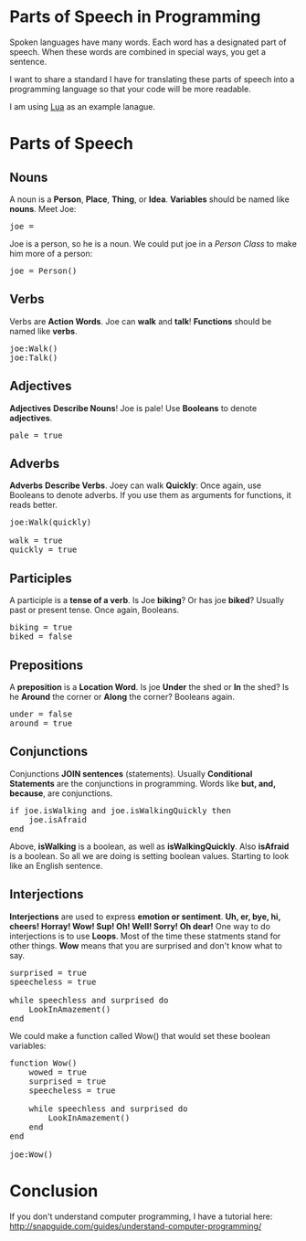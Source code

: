 # Parts of Speech in Programming

Spoken languages have many words. Each word has a designated part of speech. When these words are combined in special ways, you get a sentence. 

I want to share a standard I have for translating these parts of speech into a programming language so that your code will be more readable.

I am using [Lua](http://www.lua.org) as an example lanague.

# Parts of Speech

## Nouns
A noun is a **Person**, **Place**, **Thing**, or **Idea**. 
**Variables** should be named like **nouns**. Meet Joe:

<pre>
joe =
</pre>

Joe is a person, so he is a noun. We could put joe in a <i>Person Class</i> to make him more of a person:

<pre>
joe = Person()
</pre>

## Verbs
Verbs are **Action Words**. Joe can **walk** and **talk**!
**Functions** should be named like **verbs**.

<pre>
joe:Walk()
joe:Talk()
</pre>

## Adjectives
**Adjectives** **Describe Nouns**! Joe is pale!
Use **Booleans** to denote **adjectives**.

<pre>
pale = true
</pre>

## Adverbs
**Adverbs** **Describe Verbs**. Joey can walk **Quickly**:
Once again, use Booleans to denote adverbs. If you use them as arguments for functions, it reads better.

<pre>
joe:Walk(quickly)

walk = true
quickly = true
</pre>

## Participles
A participle is a **tense of a verb**. Is Joe **biking**? Or has joe **biked**? Usually past or present tense.
Once again, Booleans.

<pre>
biking = true
biked = false
</pre>

## Prepositions
A **preposition** is a **Location Word**. Is joe **Under** the shed or **In** the shed? Is he **Around** the corner or **Along** the corner?
Booleans again.

<pre>
under = false
around = true
</pre>

## Conjunctions
Conjunctions **JOIN sentences** (statements).
Usually **Conditional Statements** are the conjunctions in programming. Words like **but, and, because**, are conjunctions. 

<pre>
if joe.isWalking and joe.isWalkingQuickly then
	joe.isAfraid
end
</pre>

Above, **isWalking** is a boolean, as well as **isWalkingQuickly**. Also **isAfraid** is a boolean. So all we are doing is setting boolean values. Starting to look like an English sentence.

## Interjections
**Interjections** are used to express **emotion or sentiment**. **Uh, er, bye, hi, cheers! Horray! Wow! Sup! Oh! Well! Sorry! Oh dear!** One way to do interjections is to use **Loops**. Most of the time these statments stand for other things. **Wow** means that you are surprised and don't know what to say.

<pre>
surprised = true
speecheless = true

while speechless and surprised do
	LookInAmazement()
end
</pre>

We could make a function called Wow() that would set these boolean variables:

<pre>
function Wow()
	wowed = true
	surprised = true
	speecheless = true

	while speechless and surprised do
		LookInAmazement()
	end
end

joe:Wow()
</pre>



# Conclusion

If you don't understand computer programming, I have a tutorial here:
http://snapguide.com/guides/understand-computer-programming/

